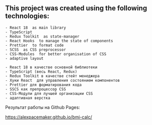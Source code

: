 ## This project was created using the following technologies:

    - React 18  as main library
    - TypeScript
    - Redux Toolkit  as state-manager
    - React Hooks  to manage the state of components
    - Prettier  to format code
    - SCSS  as CSS preprocessor
    - CSS-Modules  for better organisation of CSS
    - adaptive layout

    - React 18 в качестве основной библиотеки
    - TypeScript (весь React, Redux)
    - Redux Toolkit в качестве стейт менеджера
    - Хуки React  для управления состоянием компонентов
    - Prettier для форматирования кода
    - SSCS как препроцессор CSS
    - CSS-Модули для лучшей организации CSS
    - адаптивная верстка

Результат работы на Github Pages:

https://alexpacemaker.github.io/bmi-calc/
